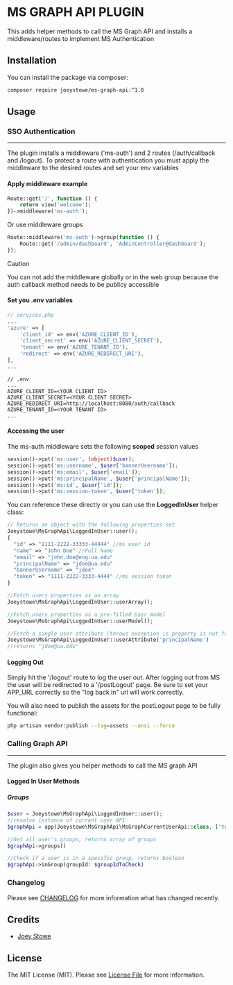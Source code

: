 # MS GRAPH API PLUGIN

This adds helper methods to call the MS Graph API and installs a middleware/routes to implement MS Authentication

## Installation

You can install the package via composer:

```bash
composer require joeystowe/ms-graph-api:^1.0
```

## Usage
### SSO Authentication
---
The plugin installs a middleware ('ms-auth') and 2 routes (/auth/callback and /logout). To protect a route with authentication you must apply the middleware to the desired routes and set your env variables

#### Apply middleware example
```php
Route::get('/', function () {
    return view('welcome');
})->middleware('ms-auth');
```
Or use middleware groups
```php
Route::middleware('ms-auth')->group(function () {
    Route::get('/admin/dashboard', 'AdminController@dashboard');
});
```

> [!CAUTION]
> You can not add the middleware globally or in the web group because the auth callback method needs to be publicy accessible

#### Set you .env variables
```php
// services.php
...
'azure' => [
	'client_id' => env('AZURE_CLIENT_ID'),
	'client_secret' => env('AZURE_CLIENT_SECRET'),
	'tenant' => env('AZURE_TENANT_ID'),
	'redirect' => env('AZURE_REDIRECT_URI'),
],
...
```
```env
// .env
...
AZURE_CLIENT_ID=<YOUR CLIENT ID>
AZURE_CLIENT_SECRET=<YOUR CLIENT SECRET>
AZURE_REDIRECT_URI=http://localhost:8080/auth/callback
AZURE_TENANT_ID=<YOUR TENANT ID>
...
```

#### Accessing the user
The ms-auth middleware sets the following __scoped__ session values

```php
session()->put('ms:user', (object)$user);
session()->put('ms:username', $user['bannerUsername']);
session()->put('ms:email', $user['email']);
session()->put('ms:principalName', $user['principalName']);
session()->put('ms:id', $user['id']);
session()->put('ms:session-token', $user['token']);
```

You can reference these directly or you can use the __LoggedInUser__ helper class:

```php
// Returns an object with the following properties set
Joeystowe\MsGraphApi\LoggedInUser::user();
{
  "id" => "1111-2222-33333-44444" //ms user id
  "name" => "John Doe" //Full Name
  "email" => "john.doe@eng.ua.edu"
  "principalName" => "jdoe@ua.edu"
  "bannerUsername" => "jdoe"
  "token" => "1111-2222-3333-4444" //ms session token
}

//Fetch users properties as an array
Joeystowe\MsGraphApi\LoggedInUser::userArray();

//Fetch users properties as a pre-filled User model
Joeystowe\MsGraphApi\LoggedInUser::userModel();

//Fetch a single user attribute (throws exception is property is not found)
Joeystowe\MsGraphApi\LoggedInUser::userAttribute('principalName')
//returns "jdoe@ua.edu"
```



#### Logging Out
Simply hit the '/logout' route to log the user out. After logging out from MS the user will be redirected to a '/postLogout' page. Be sure to set your APP_URL correctly so the "log back in" url will work correctly.

You will also need to publish the assets for the postLogout page to be fully functional:
```bash
php artisan vendor:publish --tag=assets --ansi --force
```

### Calling Graph API
---
The plugin also gives you helper methods to call the MS graph API
#### Logged In User Methods
##### Groups
```php
$user = Joeystowe\MsGraphApi\LoggedInUser::user();
//resolve instance of current user API
$graphApi = app(Joeystowe\MsGraphApi\MsGraphCurrentUserApi::class, ['token' => $user->token]);

//Get all user's groups, returns array of groups
$graphApi->groups()

//Check if a user is in a specific group, returns boolean
$graphApi->inGroup(groupId: $groupIdToCheck)
```

### Changelog

Please see [CHANGELOG](CHANGELOG.md) for more information what has changed recently.

## Credits

-   [Joey Stowe](https://github.com/joeystowe)

## License

The MIT License (MIT). Please see [License File](LICENSE.md) for more information.



